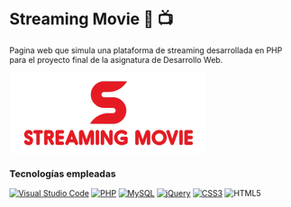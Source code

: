 # Streaming Movie 🎥 📺

Pagina web que simula una plataforma de streaming desarrollada en PHP para el proyecto final de la asignatura de Desarrollo Web.

![SPLASH](https://github.com/IvanSopena/DWProject/blob/main/public/img/tex1.png)


### Tecnologías empleadas

[![Visual Studio Code](https://img.shields.io/badge/Visual%20Studio%20Code-0078d7.svg?style=for-the-badge&logo=visual-studio-code&logoColor=white)]()
[![PHP](https://img.shields.io/badge/php-%23777BB4.svg?style=for-the-badge&logo=php&logoColor=white)]()
[![MySQL](https://img.shields.io/badge/mysql-%2300f.svg?style=for-the-badge&logo=mysql&logoColor=white)]()
[![jQuery](https://img.shields.io/badge/jquery-%230769AD.svg?style=for-the-badge&logo=jquery&logoColor=white)]()
[![CSS3](https://img.shields.io/badge/css3-%231572B6.svg?style=for-the-badge&logo=css3&logoColor=white)]()
![HTML5](https://img.shields.io/badge/html5-%23E34F26.svg?style=for-the-badge&logo=html5&logoColor=white)